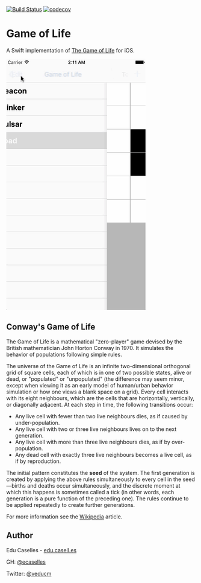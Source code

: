 [![Build Status](https://travis-ci.org/ecaselles/GameOfLife.svg?branch=master)](https://travis-ci.org/ecaselles/GameOfLife)
[![codecov](https://codecov.io/gh/ecaselles/GameOfLife/branch/master/graph/badge.svg)](https://codecov.io/gh/ecaselles/GameOfLife)

# Game of Life

A Swift implementation of [The Game of Life](https://en.wikipedia.org/wiki/Conway%27s_Game_of_Life) for iOS.

![demo](./assets/gameoflife.gif)

## Conway's Game of Life

The Game of Life is a mathematical "zero-player" game devised by the British mathematician John Horton Conway in 1970.
It simulates the behavior of populations following simple rules.

The universe of the Game of Life is an infinite two-dimensional orthogonal grid of square cells, each of which is in one of two possible states, alive or dead, or "populated" or "unpopulated" (the difference may seem minor, except when viewing it as an early model of human/urban behavior simulation or how one views a blank space on a grid). Every cell interacts with its eight neighbours, which are the cells that are horizontally, vertically, or diagonally adjacent. At each step in time, the following transitions occur:

* Any live cell with fewer than two live neighbours dies, as if caused by under-population.
* Any live cell with two or three live neighbours lives on to the next generation.
* Any live cell with more than three live neighbours dies, as if by over-population.
* Any dead cell with exactly three live neighbours becomes a live cell, as if by reproduction.

The initial pattern constitutes the **seed** of the system. The first generation is created by applying the above rules simultaneously to every cell in the seed—births and deaths occur simultaneously, and the discrete moment at which this happens is sometimes called a tick (in other words, each generation is a pure function of the preceding one). The rules continue to be applied repeatedly to create further generations.

For more information see the [Wikipedia](http://en.wikipedia.org/wiki/Conway%27s_Game_of_Life) article.

## Author

Edu Caselles - [edu.casell.es](http://edu.casell.es)

GH: [@ecaselles](https://github.com/ecaselles)

Twitter: [@veducm](https://twitter.com/veducm)
